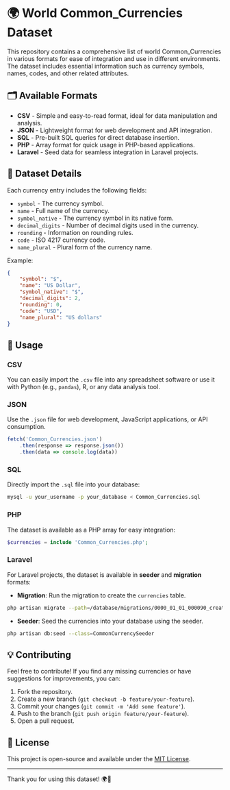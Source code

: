 # 🌍 World Common_Currencies Dataset

This repository contains a comprehensive list of world Common_Currencies in various formats for ease of integration and use in different environments. The dataset includes essential information such as currency symbols, names, codes, and other related attributes.

## 🗂 Available Formats

-   **CSV** - Simple and easy-to-read format, ideal for data manipulation and analysis.
-   **JSON** - Lightweight format for web development and API integration.
-   **SQL** - Pre-built SQL queries for direct database insertion.
-   **PHP** - Array format for quick usage in PHP-based applications.
-   **Laravel** - Seed data for seamless integration in Laravel projects.

## 📄 Dataset Details

Each currency entry includes the following fields:

-   `symbol` - The currency symbol.
-   `name` - Full name of the currency.
-   `symbol_native` - The currency symbol in its native form.
-   `decimal_digits` - Number of decimal digits used in the currency.
-   `rounding` - Information on rounding rules.
-   `code` - ISO 4217 currency code.
-   `name_plural` - Plural form of the currency name.

Example:

```json
{
    "symbol": "$",
    "name": "US Dollar",
    "symbol_native": "$",
    "decimal_digits": 2,
    "rounding": 0,
    "code": "USD",
    "name_plural": "US dollars"
}
```

## 🚀 Usage

### CSV

You can easily import the `.csv` file into any spreadsheet software or use it with Python (e.g., `pandas`), R, or any data analysis tool.

### JSON

Use the `.json` file for web development, JavaScript applications, or API consumption.

```js
fetch('Common_Currencies.json')
    .then(response => response.json())
    .then(data => console.log(data))
```

### SQL

Directly import the `.sql` file into your database:

```bash
mysql -u your_username -p your_database < Common_Currencies.sql
```

### PHP

The dataset is available as a PHP array for easy integration:

```php
$currencies = include 'Common_Currencies.php';
```

### Laravel

For Laravel projects, the dataset is available in **seeder** and **migration** formats:

-   **Migration**: Run the migration to create the `currencies` table.

```bash
php artisan migrate --path=/database/migrations/0000_01_01_000090_create_common_currencies_table.php
```

-   **Seeder**: Seed the currencies into your database using the seeder.

```bash
php artisan db:seed --class=CommonCurrencySeeder
```

## 💡 Contributing

Feel free to contribute! If you find any missing currencies or have suggestions for improvements, you can:

1. Fork the repository.
2. Create a new branch (`git checkout -b feature/your-feature`).
3. Commit your changes (`git commit -m 'Add some feature'`).
4. Push to the branch (`git push origin feature/your-feature`).
5. Open a pull request.

## 📜 License

This project is open-source and available under the [MIT License](LICENSE).

---

Thank you for using this dataset! 🌍💸
